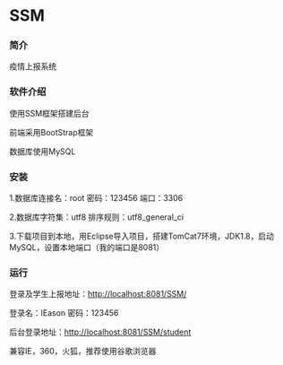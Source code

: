 # SSM
### 简介

疫情上报系统

### 软件介绍

使用SSM框架搭建后台

前端采用BootStrap框架

数据库使用MySQL

### 安装

1.数据库连接名：root   密码：123456   端口：3306

2.数据库字符集：utf8   排序规则：utf8_general_ci

3.下载项目到本地，用Eclipse导入项目，搭建TomCat7环境，JDK1.8，启动MySQL，设置本地端口（我的端口是8081）

### 运行

登录及学生上报地址：[http://localhost:8081/SSM/](http://localhost:8081/SSM/)

登录名：IEason     密码：123456

后台登录地址：[http://localhost:8081/SSM/student](http://localhost:8081/SSM/student)

兼容IE，360，火狐，推荐使用谷歌浏览器